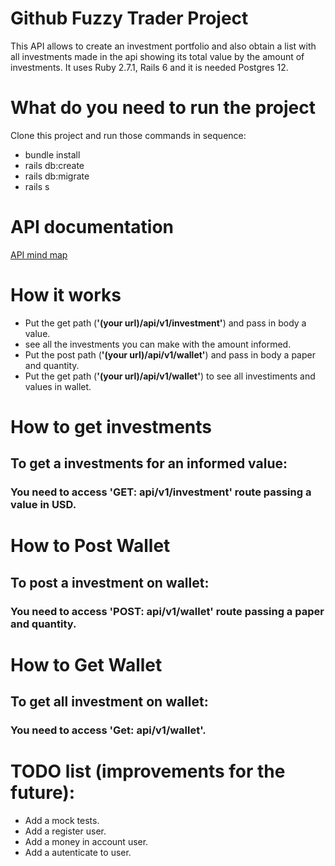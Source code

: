 # Github Fuzzy Trader Project


This API allows to create an investment portfolio and also obtain a list with all investments made in the api showing its total value by the amount of investments.
It uses Ruby 2.7.1, Rails 6 and it is needed Postgres 12.

# What do you need to run the project

Clone this project and run those commands in sequence:

* bundle install
* rails db:create
* rails db:migrate
* rails s

# API documentation

[API mind map](http://www.xmind.net/m/DasHiM)

# How it works

* Put the get path (**'(your url)/api/v1/investment'**) and pass in body a value.
* see all the investments you can make with the amount informed.
* Put the post path (**'(your url)/api/v1/wallet'**) and pass in body a paper and quantity.
* Put the get path (**'(your url)/api/v1/wallet'**) to see all investiments and values in wallet.

# How to get investments
## To get a investments for an informed value: 
### You need to access 'GET: api/v1/investment' route passing a value in USD. 

# How to Post Wallet
## To post a investment on wallet:
### You need to access 'POST: api/v1/wallet' route passing a paper and quantity. 

# How to Get Wallet
## To get all investment on wallet:
### You need to access 'Get: api/v1/wallet'. 

# TODO list (improvements for the future):

* Add a mock tests.
* Add a register user.
* Add a money in account user.
* Add a autenticate to user.
